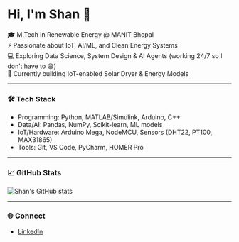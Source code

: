 # Hi, I'm Shan 👋

🎓 M.Tech in Renewable Energy @ MANIT Bhopal  
⚡ Passionate about IoT, AI/ML, and Clean Energy Systems  
💻 Exploring Data Science, System Design & AI Agents (working 24/7 so I don’t have to 😅)  
🌱 Currently building IoT-enabled Solar Dryer & Energy Models  

---

### 🛠 Tech Stack
- Programming: Python, MATLAB/Simulink, Arduino, C++  
- Data/AI: Pandas, NumPy, Scikit-learn, ML models  
- IoT/Hardware: Arduino Mega, NodeMCU, Sensors (DHT22, PT100, MAX31865)  
- Tools: Git, VS Code, PyCharm, HOMER Pro  

---

### 📈 GitHub Stats
![Shan's GitHub stats](https://github-readme-stats.vercel.app/api?username=Shan1729&show_icons=true&theme=tokyonight)

---

### 🌐 Connect
- [LinkedIn](https://www.linkedin.com/in/YOUR-LINKEDIN/)  

<!--
**Shan1729/Shan1729** is a ✨ _special_ ✨ repository because its `README.md` (this file) appears on your GitHub profile.

Here are some ideas to get you started:

- 🔭 I’m currently working on ...
- 🌱 I’m currently learning ...
- 👯 I’m looking to collaborate on ...
- 🤔 I’m looking for help with ...
- 💬 Ask me about ...
- 📫 How to reach me: ...
- 😄 Pronouns: ...
- ⚡ Fun fact: ...
-->
